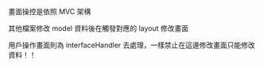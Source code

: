 畫面操控是依照 MVC 架構

其他檔案修改 model 資料後在觸發對應的 layout 修改畫面

用戶操作畫面則為 interfaceHandler 去處理，一樣禁止在這邊修改畫面只能修改資料！！
